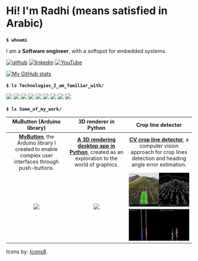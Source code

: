 # Hi! I'm Radhi (means satisfied in Arabic) 

**```$ whoami```**

I am a **Software engineer**, with a softspot for embedded systems.


<!--
Icons(https://icons8.com/icons/set/youtube) 
-->
[<img src="https://img.icons8.com/doodle/48/000000/github--v1.png" alt='github' height='30'>](https://github.com/Rad-hi)      [<img src="https://img.icons8.com/doodle/48/000000/linkedin--v2.png" alt='linkedin' height='30'>](https://www.linkedin.com/in/radhi-sghaier/)      [<img src="https://img.icons8.com/color/48/000000/youtube--v2.png" alt='YouTube' height='30'>](https://www.youtube.com/channel/UC1p0qM_X_ATUPP6oM-QkxEg)

<!-- 
How to edit the stats: https://github.com/anuraghazra/github-readme0stats 
-->
[![My GitHub stats](https://github-readme-stats.vercel.app/api?username=Rad-hi&show_icons=true&hide=issues&theme=github_dark)](https://github.com/anuraghazra/github-readme-stats) 

**```$ ls Technologies_I_am_familiar_with/```**

<img src="https://avatars.githubusercontent.com/u/3979232?s=200&v=4" height='60'>          <img src="https://img.icons8.com/color/48/null/opencv.png" height='60'>          <img src="https://img.icons8.com/color/48/null/numpy.png" height='60'>          <img src="https://img.icons8.com/color/48/000000/python--v1.png" height='60'>          <img src="https://img.icons8.com/color/48/000000/linux--v1.png" height='60'>          <img src="https://img.icons8.com/color/48/000000/c-programming.png" height='60'>          <img src="https://img.icons8.com/color/48/000000/c-plus-plus-logo.png" height='60'>          <img src="https://img.icons8.com/fluency/48/000000/arduino.png" height='60'>          <img src="https://img.icons8.com/color/48/000000/tensorflow.png"  height='60'>

<!--
[![Top Langs](https://github-readme-stats.vercel.app/api/top-langs/?username=Rad-hi&langs_count=4&hide=Jupyter%20Notebook,Makefile,html&theme=github_dark)](https://github.com/anuraghazra/github-readme-stats)
-->

**```$ ls Some_of_my_work/ ```**

| MuButton (Arduino library) | 3D renderer in Python | Crop line detector |
|:---------------------------:|:---------------------:|:------------------:|
|[**MyButton**](https://github.com/Rad-hi/MyButton_Arduino), the Arduino library I created to enable complex user interfaces through push-buttons.|[**A 3D rendering desktop app in Python**](https://github.com/Rad-hi/3D-Rendering-Desktop-App), created as an exploration to the world of graphics.|[**CV crop line detector**](https://github.com/Rad-hi/crop_line_detector_cv), a computer vision approach for crop lines detection and heading angle error estimation.|
|<img src="https://github.com/Rad-hi/MyButton_Arduino/blob/master/images/multi_btn_1x75.gif" height=180>|<img src="https://github.com/Rad-hi/3D-Rendering-Desktop-App/blob/main/Screenshots/GIF.gif" height=185>|<img src="https://github.com/Rad-hi/crop_line_detector_cv/blob/master/images/sliding_window_result.gif" height=185>|


Icons by: [Icons8](https://icons8.com).
